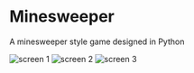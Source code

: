 # Minesweeper
A minesweeper style game designed in Python

![screen 1](https://user-images.githubusercontent.com/40611149/43665857-30b66f78-9737-11e8-877d-09c591d455b1.png)
![screen 2](https://user-images.githubusercontent.com/40611149/43665863-34596aae-9737-11e8-978a-cbebc7d43f8c.png)
![screen 3](https://user-images.githubusercontent.com/40611149/43665885-4629961e-9737-11e8-8d8d-a46897ab6b45.png)
